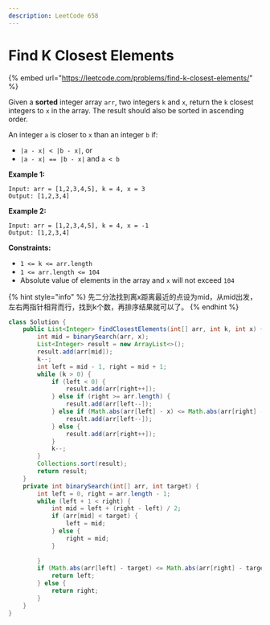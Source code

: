 ```yaml
---
description: LeetCode 658
---
```


# Find K Closest Elements

{% embed url="https://leetcode.com/problems/find-k-closest-elements/" %}

Given a **sorted** integer array `arr`, two integers `k` and `x`, return the `k` closest integers to `x` in the array. The result should also be sorted in ascending order.

An integer `a` is closer to `x` than an integer `b` if:

* `|a - x| < |b - x|`, or
* `|a - x| == |b - x|` and `a < b`

**Example 1:**

```
Input: arr = [1,2,3,4,5], k = 4, x = 3
Output: [1,2,3,4]
```

**Example 2:**

```
Input: arr = [1,2,3,4,5], k = 4, x = -1
Output: [1,2,3,4]
```

**Constraints:**

* `1 <= k <= arr.length`
* `1 <= arr.length <= 104`
* Absolute value of elements in the array and `x` will not exceed `104`

{% hint style="info" %}
先二分法找到离x距离最近的点设为mid，从mid出发，左右两指针相背而行，找到k个数，再排序结果就可以了。
{% endhint %}

```java
class Solution {
    public List<Integer> findClosestElements(int[] arr, int k, int x) {
        int mid = binarySearch(arr, x);
        List<Integer> result = new ArrayList<>();
        result.add(arr[mid]);
        k--;
        int left = mid - 1, right = mid + 1;
        while (k > 0) {
            if (left < 0) {
                result.add(arr[right++]);
            } else if (right >= arr.length) {
                result.add(arr[left--]);
            } else if (Math.abs(arr[left] - x) <= Math.abs(arr[right] - x)) {
                result.add(arr[left--]);
            } else {
                result.add(arr[right++]);
            }
            k--;
        }
        Collections.sort(result);
        return result;
    }
    private int binarySearch(int[] arr, int target) {
        int left = 0, right = arr.length - 1;
        while (left + 1 < right) {
            int mid = left + (right - left) / 2;
            if (arr[mid] < target) {
                left = mid;
            } else {
                right = mid;
            }
            
        }
        if (Math.abs(arr[left] - target) <= Math.abs(arr[right] - target)) {
            return left;
        } else {
            return right;
        }
    }
}
```
